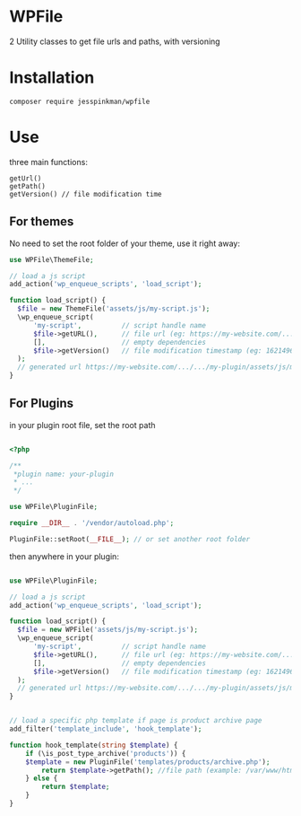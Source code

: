 # WPFile

2 Utility classes to get file urls and paths, with versioning

# Installation

```
composer require jesspinkman/wpfile
```

# Use

three main functions:

```
getUrl()
getPath()
getVersion() // file modification time

```

## For themes

No need to set the root folder of your theme, use it right away:


```php
use WPFile\ThemeFile;

// load a js script
add_action('wp_enqueue_scripts', 'load_script');

function load_script() {
  $file = new ThemeFile('assets/js/my-script.js');
  \wp_enqueue_script(
      'my-script',          // script handle name
      $file->getURL(),      // file url (eg: https://my-website.com/.../.../my-theme/assets/js/my-scripts.js)
      [],                   // empty dependencies 
      $file->getVersion()   // file modification timestamp (eg: 1621496690)
  );
  // generated url https://my-website.com/.../.../my-plugin/assets/js/my-scripts.js?ver=1621496690
}
```

## For Plugins

in your plugin root file, set the root path

```php

<?php

/**
 *plugin name: your-plugin
 * ...
 */

use WPFile\PluginFile;

require __DIR__ . '/vendor/autoload.php';

PluginFile::setRoot(__FILE__); // or set another root folder
```

then anywhere in your plugin:

```php

use WPFile\PluginFile;

// load a js script
add_action('wp_enqueue_scripts', 'load_script');

function load_script() {
  $file = new WPFile('assets/js/my-script.js');
  \wp_enqueue_script(
      'my-script',          // script handle name
      $file->getURL(),      // file url (eg: https://my-website.com/.../.../my-plugin/assets/js/my-scripts.js)
      [],                   // empty dependencies 
      $file->getVersion()   // file modification timestamp (eg: 1621496690)
  );
  // generated url https://my-website.com/.../.../my-plugin/assets/js/my-scripts.js?ver=1621496690
}


// load a specific php template if page is product archive page
add_filter('template_include', 'hook_template');

function hook_template(string $template) {
    if (\is_post_type_archive('products')) {
    $template = new PluginFile('templates/products/archive.php');
        return $template->getPath(); //file path (example: /var/www/html/.../.../my-plugin/templates/products/archive.php)
    } else {
        return $template;
    }
}

```



